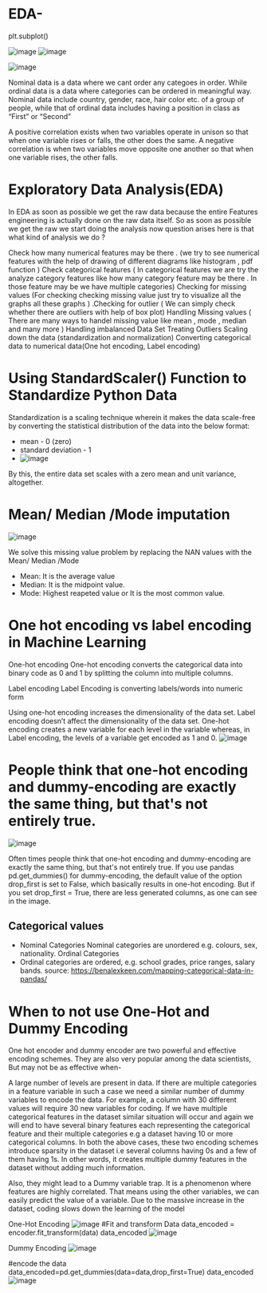# EDA-

plt.subplot()

![image](https://user-images.githubusercontent.com/108605935/207088450-97bb4f9e-6998-4ec2-a025-0c80026ca54b.png)
![image](https://user-images.githubusercontent.com/108605935/207232327-2f5ef984-7323-4257-949e-28e34bd07a32.png)


![image](https://user-images.githubusercontent.com/108605935/207231911-b87e5e2f-b406-449c-9452-b2701f0457e0.png)

Nominal data is a data where we cant order any categoes in order. While ordinal data is a data where categories can be ordered in meaningful way.
Nominal data include country, gender, race, hair color etc. of a group of people, while that of ordinal data includes having a position in class as “First” or “Second”


A positive correlation exists when two variables operate in unison so that when one variable rises or falls, the other does the same. A negative correlation is when two variables move opposite one another so that when one variable rises, the other falls.


# Exploratory Data Analysis(EDA)
In EDA as soon as possible we get the raw data because the entire Features engineering is actually done on the raw data itself.
So as soon as possible we get the raw we start doing the analysis now question arises here is that what kind of analysis we do ?

Check how many numerical features may be there . (we try to see numerical features with the help of drawing of different diagrams like histogram , pdf function )
Check categorical features ( In categorical features we are try the analyze category features like how many category feature may be there . In those feature may be we have multiple categories)
Checking for missing values (For checking checking missing value just try to visualize all the graphs all these graphs )
.Checking for outlier ( We can simply check whether there are outliers with help of box plot)
Handling Missing values ( There are many ways to handel missing value like mean , mode , median and many more )
Handling imbalanced Data Set
Treating Outliers
Scaling down the data (standardization and normalization)
Converting categorical data to numerical data(One hot encoding, Label encoding)

# Using StandardScaler() Function to Standardize Python Data
Standardization is a scaling technique wherein it makes the data scale-free by converting the statistical distribution of the data into the below format:
* mean - 0 (zero)
* standard deviation - 1
* ![image](https://user-images.githubusercontent.com/108605935/207280138-540799e3-3fe2-4d46-8309-3f93cfe797aa.png)

By this, the entire data set scales with a zero mean and unit variance, altogether.


# Mean/ Median /Mode imputation
![image](https://user-images.githubusercontent.com/108605935/207281320-3524a9f0-1473-4357-a65c-a6e1ed1eb048.png)

We solve this missing value problem by replacing the NAN values with the Mean/ Median /Mode
* Mean: It is the average value
* Median: It is the midpoint value.
* Mode: Highest reapeted value or  It is the most common value.

# One hot encoding vs label encoding in Machine Learning
One-hot encoding
One-hot encoding converts the categorical data into binary code as 0 and 1 by splitting the column into multiple columns. 

Label encoding
Label Encoding is converting labels/words into numeric form

Using one-hot encoding increases the dimensionality of the data set. Label encoding doesn’t affect the dimensionality of the data set. One-hot encoding creates a new variable for each level in the variable whereas, in Label encoding, the levels of a variable get encoded as 1 and 0.
![image](https://user-images.githubusercontent.com/108605935/207283418-1b2cde66-0e97-40b4-b1f3-2569ae9e6792.png)

#  People think that one-hot encoding and dummy-encoding are exactly the same thing, but that's not entirely true.
![image](https://user-images.githubusercontent.com/108605935/207284030-20100424-0c4b-493e-8f9e-c8889888cdac.png)

Often times people think that one-hot encoding and dummy-encoding are exactly the same thing, but that's not entirely true. If you use pandas pd.get_dummies() for dummy-encoding, the default value of the option drop_first is set to False, which basically results in one-hot encoding. But if you set drop_first = True, there are less generated columns, as one can see in the image.


## Categorical values
* Nominal Categories
Nominal categories are unordered e.g. colours, sex, nationality.
Ordinal Categories
* Ordinal categories are ordered, e.g. school grades, price ranges, salary bands.
source: https://benalexkeen.com/mapping-categorical-data-in-pandas/ 

# When to not use One-Hot and Dummy Encoding
One hot encoder and dummy encoder are two powerful and effective encoding schemes. They are also very popular among the data scientists, But may not be as effective when-

A large number of levels are present in data. If there are multiple categories in a feature variable in such a case we need a similar number of dummy variables to encode the data. For example, a column with 30 different values will require 30 new variables for coding.
If we have multiple categorical features in the dataset similar situation will occur and again we will end to have several binary features each representing the categorical feature and their multiple categories e.g a dataset having 10 or more categorical columns.
In both the above cases, these two encoding schemes introduce sparsity in the dataset i.e several columns having 0s and a few of them having 1s. In other words, it creates multiple dummy features in the dataset without adding much information.

Also, they might lead to a Dummy variable trap. It is a phenomenon where features are highly correlated. That means using the other variables, we can easily predict the value of a variable.
Due to the massive increase in the dataset, coding slows down the learning of the model


One-Hot Encoding
![image](https://user-images.githubusercontent.com/108605935/207285705-6dc366de-8203-4282-9219-cccc0225ba69.png)
#Fit and transform Data
data_encoded = encoder.fit_transform(data)
data_encoded
![image](https://user-images.githubusercontent.com/108605935/207285978-c7f8c0bf-311e-441e-9e9b-cd439daad31d.png)

Dummy Encoding
![image](https://user-images.githubusercontent.com/108605935/207286459-c9db1235-886d-422d-a1f3-124e04810658.png)

#encode the data
data_encoded=pd.get_dummies(data=data,drop_first=True)
data_encoded
![image](https://user-images.githubusercontent.com/108605935/207286659-e1a07f7a-deba-4b65-964d-2721f2aa4347.png)



